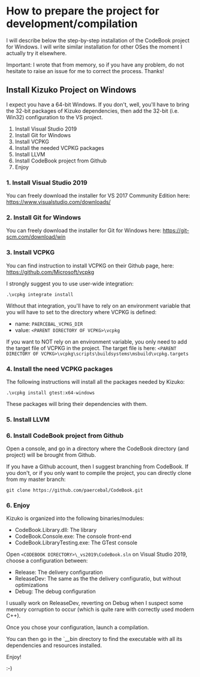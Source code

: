 # How to prepare the project for development/compilation

I will describe below the step-by-step installation of the CodeBook project for
Windows. I will write similar installation for other OSes the moment I actually
try it elsewhere.

Important: I wrote that from memory, so if you have any problem, do not hesitate
to raise an issue for me to correct the process. Thanks!

## Install Kizuko Project on Windows

I expect you have a 64-bit Windows. If you don't, well, you'll have to bring the
32-bit packages of Kizuko dependencies, then add the 32-bit (i.e. Win32)
configuration to the VS project.

1. Install Visual Studio 2019
1. Install Git for Windows
1. Install VCPKG
1. Install the needed VCPKG packages
1. Install LLVM
1. Install CodeBook project from Github
1. Enjoy

### 1. Install Visual Studio 2019

You can freely download the installer for VS 2017 Community Edition here:
https://www.visualstudio.com/downloads/

### 2. Install Git for Windows

You can freely download the installer for Git for Windows here:
https://git-scm.com/download/win

### 3. Install VCPKG

You can find instruction to install VCPKG on their Github page, here:
https://github.com/Microsoft/vcpkg

I strongly suggest you to use user-wide integration:

```
.\vcpkg integrate install
```

Without that integration, you'll have to rely on an environment variable that
you will have to set to the directory where VCPKG is defined:

- name: `PAERCEBAL_VCPKG_DIR`
- value: `<PARENT DIRECTORY OF VCPKG>\vcpkg`

If you want to NOT rely on an environment variable, you only need to add the
target file of VCPKG in the project. The target file is here: `<PARENT DIRECTORY OF VCPKG>\vcpkg\scripts\buildsystems\msbuild\vcpkg.targets`

### 4. Install the need VCPKG packages

The following instructions will install all the packages needed by Kizuko:

```
.\vcpkg install gtest:x64-windows
```

These packages will bring their dependencies with them.

### 5. Install LLVM

### 6. Install CodeBook project from Github

Open a console, and go in a directory where the CodeBook directory (and project)
will be brought from Github.

If you have a Github account, then I suggest branching from CodeBook. If you don't,
or if you only want to compile the project, you can directly clone from my master
branch:

```
git clone https://github.com/paercebal/CodeBook.git
```

### 6. Enjoy

Kizuko is organized into the following binaries/modules:

- CodeBook.Library.dll: The library
- CodeBook.Console.exe: The console front-end
- CodeBook.LibraryTesting.exe: The GTest console

Open `<CODEBOOK DIRECTORY>\_vs2019\CodeBook.sln` on Visual Studio 2019, choose a
configuration between:

- Release: The delivery configuration
- ReleaseDev: The same as the the delivery configuratio, but without optimizations
- Debug: The debug configuration

I usually work on ReleaseDev, reverting on Debug when I suspect some memory
corruption to occur (which is quite rare with correctly used modern C++).

Once you chose your configuration, launch a compilation.

You can then go in the `<CODEBOOK DIRECTORY>\__bin directory to find the
executable with all its dependencies and resources installed.

Enjoy!

:-)
